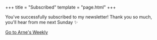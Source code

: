 +++
title = "Subscribed"
template = "page.html"
+++

You've successfully subscribed to my newsletter!
Thank you so much, you'll hear from me next Sunday ✨

[Go to Arne's Weekly](/weekly)
